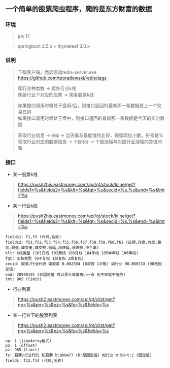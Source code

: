 ## 一个简单的股票爬虫程序，爬的是东方财富的数据

### 环境

> jdk 17

> springboot 2.5.x + thymeleaf 3.0.x

### 说明

> 下载客户端，然后启动redis-server.exe  
> https://github.com/tporadowski/redis/tags

> 爬行业种类数 -> 爬各行业k线   
> 爬各行业下对应的股票 -> 爬各股票k线

> 如果接口调用时候处于盘前/后，则接口返回的最新那一条数据是上一个交易日的  
> 如果接口调用时候处于盘中，则接口返回的最新那一条数据是今天的实时数据

> 获取行业信息 -> `涨幅` -> 当天值与最低值作比较，保留两位小数，符号是%  
> 获取行业对应的股票信息 -> `个股评分` -> 个股涨幅与对应行业涨幅的差值的和

### 接口

* 某一股票k线

> https://push2his.eastmoney.com/api/qt/stock/kline/get?fields1=%s&fields2=%s&klt=%s&fqt=%s&secid=%s.%s&end=%s&lmt=%s

* 某一行业k线

> https://push2his.eastmoney.com/api/qt/stock/kline/get?fields1=%s&fields2=%s&klt=%s&fqt=%s&secid=%s.%s&end=%s&lmt=%s

```
fields1: f1,f3 (代码,名称)
fields2: f51,f52,f53,f54,f55,f56,f57,f58,f59,f60,f61 (日期,开盘,收盘,最高,最低,成交量,成交额,振幅,涨跌幅,涨跌额,换手率)
klt: k线类型 (101日线 102周线 103月线 104季线 105半年线 106年线)
fqt: 复权类型 (0不复权 1前复权 2后复权)
secid: 股票/行业代码 如股票 0.002594 (0深股 1沪股) 如行业 90.BK0733 (90是固定值)
end: 20500101 (非固定值 可以更大或者再小一点 也不知道干啥的)
lmt: 965 (limit)
```

* 行业列表

> https://push2.eastmoney.com/api/qt/clist/get?np=%s&pn=%s&pz=%s&fs=%s&fields=%s

* 某一行业下的股票列表

> https://push2.eastmoney.com/api/qt/clist/get?np=%s&pn=%s&pz=%s&fs=%s&fields=%s

```
np: 1 (jsonArray格式)
pn: 1 (offset)
pz: 965 (limit)
fs: 股票/行业代码 如股票 b:BK0477 (b:是固定值) 如行业 m:90+t:2 (固定值)
fields: f12,f14 (代码,名称)
```
